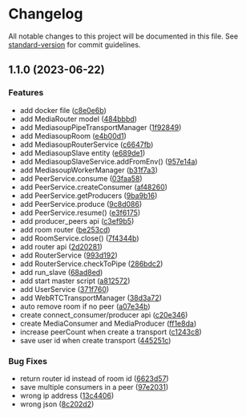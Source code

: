# Changelog

All notable changes to this project will be documented in this file. See [standard-version](https://github.com/conventional-changelog/standard-version) for commit guidelines.

## 1.1.0 (2023-06-22)


### Features

* add docker file ([c8e0e6b](https://github.com/woody146/mediasoup-cluster/commit/c8e0e6b496c551ebfdc68c2af0b36c6db1c7b0fe))
* add MediaRouter model ([484bbbd](https://github.com/woody146/mediasoup-cluster/commit/484bbbdd0f576861338a7a24a77d0e9d194638ca))
* add MediasoupPipeTransportManager ([1f92849](https://github.com/woody146/mediasoup-cluster/commit/1f92849d1e1c5f5a3cc5f84f2768662e703b09f3))
* add MediasoupRoom ([e4b00d1](https://github.com/woody146/mediasoup-cluster/commit/e4b00d1ed23de2b48d9c5bb7f5d8358e690c9bb0))
* add MediasoupRouterService ([c6647fb](https://github.com/woody146/mediasoup-cluster/commit/c6647fb0d65c0ddf9a1c468ee32750da9dadaaaf))
* add MediasoupSlave entity ([e689de1](https://github.com/woody146/mediasoup-cluster/commit/e689de17a69bd5f7b233d608ff160558b5a9bb20))
* add MediasoupSlaveService.addFromEnv() ([957e14a](https://github.com/woody146/mediasoup-cluster/commit/957e14a8b9d5e3fb5a22d882f976685c4600e2e5))
* add MediasoupWorkerManager ([b31f7a3](https://github.com/woody146/mediasoup-cluster/commit/b31f7a3244beca59fd2c765f1c503907d2d1b32c))
* add PeerService.consume ([03faa58](https://github.com/woody146/mediasoup-cluster/commit/03faa5839bcd7d5d4a561e8c0667a25ff1a689b0))
* add PeerService.createConsumer ([af48260](https://github.com/woody146/mediasoup-cluster/commit/af48260a1430a7223794ebb356d621600ae69b76))
* add PeerService.getProducers ([9ba9b16](https://github.com/woody146/mediasoup-cluster/commit/9ba9b16ebc933cae52dd333c6c269a97596d8195))
* add PeerService.produce ([9c8d086](https://github.com/woody146/mediasoup-cluster/commit/9c8d086a5576e99d0a0802bdf1d0abf29433b20b))
* add PeerService.resume() ([e3f6175](https://github.com/woody146/mediasoup-cluster/commit/e3f61751ece94d60587338f0d99c76fb743a1eff))
* add producer_peers api ([c3ef9b5](https://github.com/woody146/mediasoup-cluster/commit/c3ef9b53129302e9ca3b1dfe8ed996ad32ff09f1))
* add room router ([be253cd](https://github.com/woody146/mediasoup-cluster/commit/be253cd71732824fe3cee14871eb6157662146d1))
* add RoomService.close() ([7f4344b](https://github.com/woody146/mediasoup-cluster/commit/7f4344b5606af78b7ba09e361428686a2e6fa057))
* add router api ([2d20281](https://github.com/woody146/mediasoup-cluster/commit/2d20281c24fc62ec46c7e95628dd581fafd17ecd))
* add RouterService ([993d192](https://github.com/woody146/mediasoup-cluster/commit/993d19274767a48aea2fb0964a73cb12992a0035))
* add RouterService.checkToPipe ([286bdc2](https://github.com/woody146/mediasoup-cluster/commit/286bdc2302558dbabb78179addc7a7483451e9bb))
* add run_slave ([68ad8ed](https://github.com/woody146/mediasoup-cluster/commit/68ad8ed7cf28bc9f65e8115f618704be9bb26827))
* add start master script ([a812572](https://github.com/woody146/mediasoup-cluster/commit/a81257213661da4f82c724a5136e0bef27114098))
* add UserService ([371f760](https://github.com/woody146/mediasoup-cluster/commit/371f7608809f5e0bba5e52c87d6f2a531fcdfdb3))
* add WebRTCTransportManager ([38d3a72](https://github.com/woody146/mediasoup-cluster/commit/38d3a726cd592c05aafaf7568c2133f580a80d2f))
* auto remove room if no peer ([a07e34b](https://github.com/woody146/mediasoup-cluster/commit/a07e34b15256b92a821f6c00d2dad2dfbf9199a4))
* create connect_consumer/producer api ([c20e346](https://github.com/woody146/mediasoup-cluster/commit/c20e346cd9d853b1295b8467adeec77ea12df98c))
* create MediaConsumer and MediaProducer ([ff1e8da](https://github.com/woody146/mediasoup-cluster/commit/ff1e8da5ceed9efb98aad2945a78e9318a624731))
* increase peerCount when create a transport ([c1243c8](https://github.com/woody146/mediasoup-cluster/commit/c1243c8c788e623f5a7fa69b18eed2ebe62577de))
* save user id when create transport ([445251c](https://github.com/woody146/mediasoup-cluster/commit/445251c7e0c939baf953790384df27d945a77a96))


### Bug Fixes

* return router id instead of room id ([6623d57](https://github.com/woody146/mediasoup-cluster/commit/6623d574d6e66247aa3765c0c9d49d00b3ac697d))
* save multiple consumers in a peer ([97e2031](https://github.com/woody146/mediasoup-cluster/commit/97e2031cdba7361de6b22c0ecc70f47cf2cf5c41))
* wrong ip address ([13c4406](https://github.com/woody146/mediasoup-cluster/commit/13c44064328716fb8559b6764be99c51e93d540f))
* wrong json ([8c202d2](https://github.com/woody146/mediasoup-cluster/commit/8c202d264e15691100095272cfb4b3adbe0dadfc))
